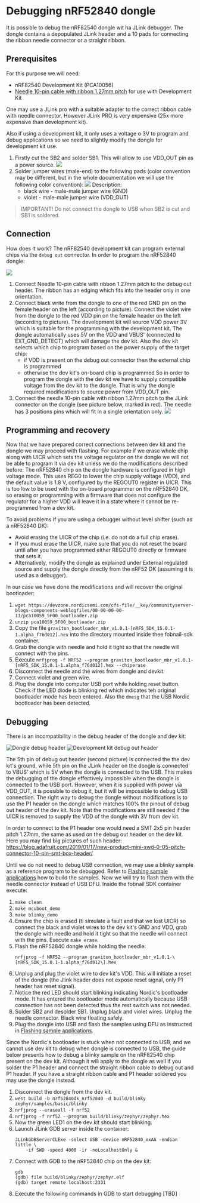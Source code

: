 # Debugging nRF52840 dongle

It is possible to debug the nRF82540 dongle wit ha JLink debugger. The dongle
contains a depopulated JLink header and a 10 pads for connecting the ribbon
needle connector or a straight ribbon.

## Prerequisites

For this purpose we will need:

- nRF82540 Development Kit (PCA10056)
- [Needle 10-pin cable with ribbon 1.27mm pitch](https://www.tag-connect.com/product/tc2050-idc-nl-050-all)
  for use with Development Kit

One may use a JLink pro with a suitable adapter to the correct ribbon cable
with needle connector. However JLink PRO is very expensive (25x more expensive
than development kit).

Also if using a development kit, it only uses a voltage o 3V to program and
debug applications so we need to slightly modify the dongle for development kit
use.

1. Firstly cut the SB2 and solder SB1. This will allow to use VDD_OUT pin as a
   power source.
   ![](images/configuring_external_power_source.png)
2. Solder jumper wires (male-end) to the following pads (color convention may
   be different, but in the whole documentation we will use the following color
   convention):
   ![](images/nRF52840_dongle_wires.png) Description:
   - black wire - male-male jumper wire (GND)
   - violet - male-male jumper wire (VDD_OUT)

> IMPORTANT! Do not connect the dongle to USB when SB2 is cut and SB1 is soldered.

## Connection

How does it work? The nRF82540 development kit can program external chips via
the `debug out` connector. In order to program the nRF52840 dongle:

![](images/nrf52840_dk.png)

1. Connect Needle 10-pin cable with ribbon 1.27mm pitch to the debug out
   header. The ribbon has an edging which fits into the header only in one
   orientation.
2. Connect black write from the dongle to one of the red GND pin on the female
   header on the left (according to picture). Connect the violet wire from the
   dongle to the red VDD pin on the female header on the left (according to
   picture). The development kit will source VDD power 3V which is suitable for
   the programming with the development kit. The dongle automatically uses 5V
   on the VDD and VBUS' (connected to EXT_GND_DETECT) which will damage the dev
   kit. Also the dev kit selects which chip to program based on the power
   supply of the target chip:
   - if VDD is present on the debug out connector then the external chip is
     programmed
   - otherwise the dev kit's on-board chip is programmed
   So in order to program the dongle with the dev kit we have to supply
   compatible voltage from the dev kit to the dongle. That is why the dongle
   required modifications to source power from VDD_OUT pin.
3. Connect the needle 10-pin cable with ribbon 1.27mm pitch to the JLink
   connector on the dongle (see picture below, marked in red). The needle has 3
   positions pins which will fit in a single orientation only.
   ![](images/configuring_external_power_source.png)

## Programming and recovery

Now that we have prepared correct connections between dev kit and the dongle we
may proceed with flashing. For example if we erase whole chip along with UICR
which sets the voltage regulator on the dongle we will not be able to program
it via dev kit unless we do the modifications described before. The nRF52840
chip on the dongle hardware is configured in high voltage mode. This uses REG0
to lower the chip supply voltage (VDD), and the default value is 1.8 V,
configured by the REGOUT0 register in UICR. This is too low to be used with the
on-board programmer on the nRF52840 DK, so erasing or programming with a
firmware that does not configure the regulator for a higher VDD will leave it
in a state where it cannot be re-programmed from a dev kit.

To avoid problems if you are using a debugger without level shifter (such as a
nRF52840 DK):

- Avoid erasing the UICR of the chip (i.e. do not do a full chip erase).
- If you must erase the UICR, make sure that you do not reset the board until
  after you have programmed either REGOUT0 directly or firmware that sets it.
- Alternatively, modify the dongle as explained under External regulated source
  and supply the dongle directly from the nRF52 DK (assuming it is used as a
  debugger).

In our case we have done the modifications and will recover the original
bootloader:

1. `wget https://devzone.nordicsemi.com/cfs-file/__key/communityserver-blogs-components-weblogfiles/00-00-00-00-13/pca10059_5F00_bootloader.zip`
2. `unzip pca10059_5F00_bootloader.zip`
3. Copy the file
   `graviton_bootloader_mbr_v1.0.1-[nRF5_SDK_15.0.1-1.alpha_f76d012].hex` into
   the directory mounted inside thee fobnail-sdk container.
4. Grab the dongle with needle and hold it tight so that the needle will
   connect with the pins.
5. Execute `nrfjprog -f NRF52 --program graviton_bootloader_mbr_v1.0.1-[nRF5_SDK_15.0.1-1.alpha_f76d012].hex --chiperase`
6. Disconnect the needle and the wires from dongle and devkit.
7. Connect violet and green wire.
8. Plug the dongle into computer USB port while holding reset button. Check if
   the LED diode is blinking red which indicates teh original bootloader mode
   has been entered. Also the `dmesg` that the USB Nordic bootloader has been
   detected.

## Debugging

There is an incompatibility in the debug header of the dongle and dev kit:

![Dongle debug header](images/dongle_debug_header.png)
![Development kit debug out header](images/debug_out_header.png)

The 5th pin of debug out header (second picture) is connected the the dev kit's
ground, while 5th pin on the JLink header on the dongle is connected to VBUS'
which is 5V when the dongle is connected to the USB. This makes the debugging
of the dongle effectively impossible when the dongle is connected to the USB
port. However, when it is supplied with power via VDD_OUT, it is possible to
debug it, but it will be impossible to debug USB connection. The right way to
debug the dongle without modifications is to use the P1 header on the dongle
which matches 100% the pinout of debug out header of the dev kit. Note that the
modifications are still needed if the UICR is removed to supply the VDD of the
dongle with 3V from dev kit.

In order to connect to the P1 header one would need a SMT 2x5 pin header pitch
1.27mm, the same as used on the debug out header on the dev kit. Here you may
find big pictures of such header:
https://blog.adafruit.com/2019/01/17/new-product-mini-swd-0-05-pitch-connector-10-pin-smt-box-header/

Until we do not need to debug USB connection, we may use a blinky sample as a
reference program to be debugged. Refer to [Flashing sample applications](flashing_preparation.md)
how to build the samples. Now we will try to flash them with the needle
connector instead of USB DFU. Inside the fobnail SDK container execute:

1. `make clean`
2. `make mcuboot_demo`
3. `make blinky_demo`
4. Ensure the chip is erased (ti simulate a fault and that we lost UICR) so
   connect the black and violet wires to the dev kit's GND and VDD, grab the
   dongle with needle and hold it tight so that the needle will connect with
   the pins. Execute `make erase`.
5. Flash the nRF52840 dongle while holding the needle:
   ```
   nrfjprog -f NRF52 --program graviton_bootloader_mbr_v1.0.1-\[nRF5_SDK_15.0.1-1.alpha_f76d012\].hex
   ```
6. Unplug and plug the violet wire to dev kit's VDD. This will initiate a reset
   of the dongle (the Jlink header does not expose reset signal, only P1 header
   has reset signal).
7. Notice the red LED should start blinking indicating Nordic's bootloader
   mode. It has entered the bootloader mode automatically because USB
   connection has not been detected thus the rest switch was not needed.
8. Solder SB2 and desolder SB1. Unplug black and violet wires. Unplug the
   needle connector. Black wire floating safely.
9. Plug the dongle into USB and flash the samples using DFU as instructed in
   [Flashing sample applications](flashing_preparation.md).

Since the Nordic's bootloader is stuck when not connected to USB, and we cannot
use dev kit to debug when dongle is connected to USB, the guide below presents
how to debug a blinky sample on the nRF82540 chip present on the dev kit.
Although it will apply to the dongle as well if you solder the P1 header and
connect the straight ribbon cable to debug out and P1 header. If you have a
straight ribbon cable and P1 header soldered you may use the dongle instead.

1. Disconnect the dongle from the dev kit.
2. `west build -b nrf52840dk_nrf52840 -d build/blinky zephyr/samples/basic/blinky`
3. `nrfjprog --eraseall -f nrf52`
4. `nrfjprog -f nrf52 --program build/blinky/zephyr/zephyr.hex`
5. Now the green LED1 on the dev kit should start blinking.
6. Launch JLink GDB server inside the container:
   ```
   JLinkGDBServerCLExe -select USB -device nRF52840_xxAA -endian little \
       -if SWD -speed 4000 -ir -noLocalhostOnly &
   ```
7. Connect with GDB to the nRF52840 chip on the dev kit:
   ```
   gdb
   (gdb) file build/blinky/zephyr/zephyr.elf
   (gdb) target remote localhost:2331
   ```
8. Execute the following commands in GDB to start debugging [TBD]

